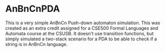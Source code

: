 # AnBnCnPDA
This is a very simple AnBnCn Push-down automaton simulation.  This was created as an extra credit assigned for a CSE500 Formal Languages and Automata course at the CSUSB.  It doesn't use transition functions, but simply simulated a two-stack scenario for a PDA to be able to check if a string is in AnBnCn language.
